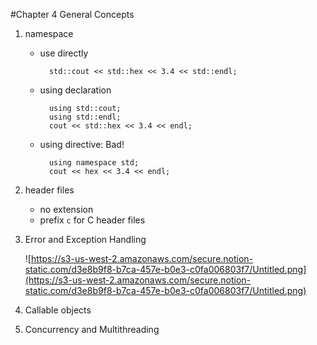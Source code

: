 #Chapter 4 General Concepts

1. namespace
    - use directly

            std::cout << std::hex << 3.4 << std::endl;

    - using declaration

            using std::cout;
            using std::endl;
            cout << std::hex << 3.4 << endl;

    - using directive: Bad!

            using namespace std;
            cout << hex << 3.4 << endl;

2. header files
    - no extension
    - prefix `c` for C header files
3. Error and Exception Handling

    ![https://s3-us-west-2.amazonaws.com/secure.notion-static.com/d3e8b9f8-b7ca-457e-b0e3-c0fa006803f7/Untitled.png](https://s3-us-west-2.amazonaws.com/secure.notion-static.com/d3e8b9f8-b7ca-457e-b0e3-c0fa006803f7/Untitled.png)

4. Callable objects
5. Concurrency and Multithreading